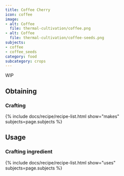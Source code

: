 ```yaml
---
title: Coffee Cherry
icon: coffee
image:
- alt: Coffee
  file: thermal-cultivation/coffee.png
- alt: Coffee
  file: thermal-cultivation/coffee-seeds.png
subjects: 
- coffee
- coffee_seeds
category: food
subcategory: crops
---
```


WIP

Obtaining
---------

### Crafting
{% include docs/recipe/recipe-list.html show="makes" subjects=page.subjects %}

Usage
-----

### Crafting ingredient
{% include docs/recipe/recipe-list.html show="uses" subjects=page.subjects %}